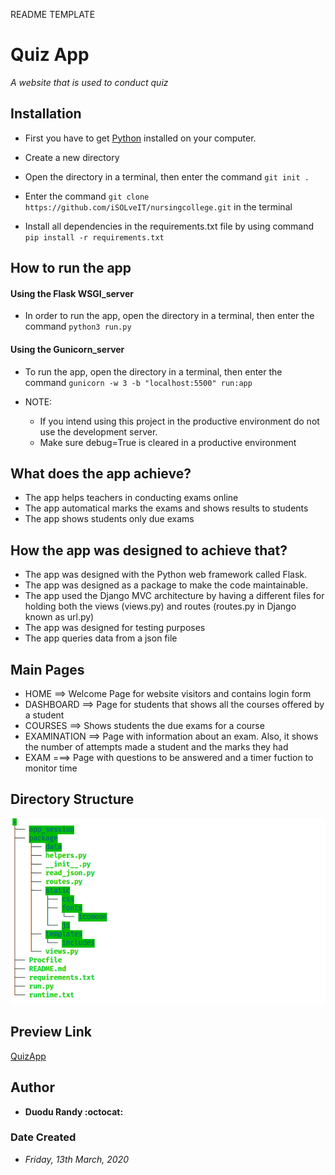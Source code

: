 README TEMPLATE

# Quiz App
*A website that is used to conduct quiz*

## Installation
* First you have to get [Python](https://www.python.org/) installed on your computer.
* Create a new directory
* Open the directory in a terminal, then enter the command `git init .`
* Enter the command `git clone https://github.com/iSOLveIT/nursingcollege.git` in the terminal

* Install all dependencies in the requirements.txt file by using command `pip install -r requirements.txt`

## How to run the app
#### Using the Flask WSGI_server
* In order to run the app, open the directory in a terminal, then enter the command `python3 run.py` 

#### Using the Gunicorn_server
* To run the app, open the directory in a terminal, then enter the command `gunicorn -w 3 -b "localhost:5500" run:app`

* NOTE: 
    * If you intend using this project in the productive environment do not use the development server.
    * Make sure debug=True is cleared in a productive environment

## What does the app achieve?
* The app helps teachers in conducting exams online
* The app automatical marks the exams and shows results to students
* The app shows students only due exams


## How the app was designed to achieve that?
* The app was designed with the Python web framework called Flask. 
* The app was designed as a package to make the code maintainable.
* The app used the Django MVC architecture by having a different files for holding both the views (views.py) and routes (routes.py in Django known as url.py)
* The app was designed for testing purposes
* The app queries data from a json file

## Main Pages
* HOME ==> Welcome Page for website visitors and contains login form
* DASHBOARD ==> Page for students that shows all the courses offered by a student 
* COURSES ==> Shows students the due exams for a course
* EXAMINATION ==> Page with information about an exam. Also, it shows the number of attempts made a student and the marks they had
* EXAM ===> Page with questions to be answered and a timer fuction to monitor time



## Directory Structure
![Directory Structure](./package/static/nursing_dir.png)

## Preview Link
[QuizApp](https://nursingcollege.herokuapp.com/dashboard/10087872)

## Author
* __Duodu Randy :octocat:__

### Date Created
* _Friday, 13th March, 2020_
